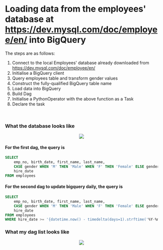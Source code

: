 # Loading data from the employees' database at https://dev.mysql.com/doc/employee/en/ into BigQuery

The steps are as follows: 
 

1.   Connect to the local Employees' database already downloaded from https://dev.mysql.com/doc/employee/en/
2.   Initialise a BigQuery client
3.   Query employees table and transform gender values
4.   Construct the fully-qualified BigQuery table name
5.   Load data into BigQuery
6.   Build Dag
7.   Initialise a PythonOperator with the above function as a Task
8.   Declare the task


<br>


### What the database looks like
<p align="center">
<img src="https://github.com/OlayinkaPeter/airflow_/blob/main/images/db.png">
</p>

#### For the first dag, the query is
``` sql
SELECT 
    emp_no, birth_date, first_name, last_name, 
    CASE gender WHEN 'M' THEN 'Male' WHEN 'F' THEN 'Female' ELSE gender END AS gender, 
    hire_date 
FROM employees
```

#### For the second dag to update bigquery daily, the query is
``` sql
SELECT 
    emp_no, birth_date, first_name, last_name, 
    CASE gender WHEN 'M' THEN 'Male' WHEN 'F' THEN 'Female' ELSE gender END AS gender, 
    hire_date 
FROM employees
WHERE hire_date >= '{datetime.now() - timedelta(days=1).strftime('%Y-%m-%d')}'
```


### What my dag list looks like
<p align="center">
<img src="https://github.com/OlayinkaPeter/airflow_/blob/main/images/dags.png">
</p>

